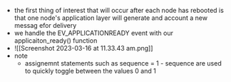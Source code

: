 - the first thing of interest that will occur after each node has rebooted is that one node's application layer will generate and account a new messag efor delivery
- we handle the EV_APPLICATIONREADY event with our applicaiton_ready() function
- ![[Screenshot 2023-03-16 at 11.33.43 am.png]]
- note 
	- assignemnt statements such as sequence = 1 - sequence are used to quickly toggle between the values 0 and 1
